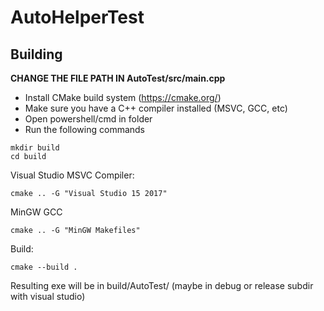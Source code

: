 # AutoHelperTest

## Building
**CHANGE THE FILE PATH IN AutoTest/src/main.cpp**
- Install CMake build system (https://cmake.org/)
- Make sure you have a C++ compiler installed (MSVC, GCC, etc)
- Open powershell/cmd in folder
- Run the following commands
```
mkdir build
cd build
```
Visual Studio MSVC Compiler:
```
cmake .. -G "Visual Studio 15 2017"
```
MinGW GCC
```
cmake .. -G "MinGW Makefiles"
```
Build:
```
cmake --build .
```

Resulting exe will be in build/AutoTest/ (maybe in debug or release subdir with visual studio)